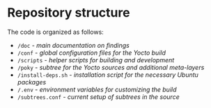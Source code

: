# Repository structure

The code is organized as follows:

- `/doc` - *main documentation on findings*
- `/conf` - *global configuration files for the Yocto build*
- `/scripts` - *helper scripts for building and development*
- `/poky` - *subtree for the Yocto sources and additional meta-layers*
- `/install-deps.sh` - *installation script for the necessary Ubuntu packages*
- `/.env` - *environment variables for customizing the build*
- `/subtrees.conf` - *current setup of subtrees in the source*